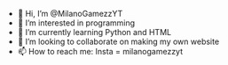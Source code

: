 - 👋 Hi, I’m @MilanoGamezzYT
- 👀 I’m interested in programming
- 🌱 I’m currently learning Python and HTML
- 💞️ I’m looking to collaborate on making my own website
- 📫 How to reach me: Insta = milanogamezzyt 

<!---
MilanoGamezzYT/MilanoGamezzYT is a ✨ special ✨ repository because its `README.md` (this file) appears on your GitHub profile.
You can click the Preview link to take a look at your changes.
--->
